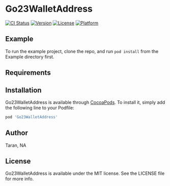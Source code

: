 # Go23WalletAddress

[![CI Status](https://img.shields.io/travis/Taran/Go23WalletAddress.svg?style=flat)](https://travis-ci.org/Taran/Go23WalletAddress)
[![Version](https://img.shields.io/cocoapods/v/Go23WalletAddress.svg?style=flat)](https://cocoapods.org/pods/Go23WalletAddress)
[![License](https://img.shields.io/cocoapods/l/Go23WalletAddress.svg?style=flat)](https://cocoapods.org/pods/Go23WalletAddress)
[![Platform](https://img.shields.io/cocoapods/p/Go23WalletAddress.svg?style=flat)](https://cocoapods.org/pods/Go23WalletAddress)

## Example

To run the example project, clone the repo, and run `pod install` from the Example directory first.

## Requirements

## Installation

Go23WalletAddress is available through [CocoaPods](https://cocoapods.org). To install
it, simply add the following line to your Podfile:

```ruby
pod 'Go23WalletAddress'
```

## Author

Taran, NA

## License

Go23WalletAddress is available under the MIT license. See the LICENSE file for more info.
